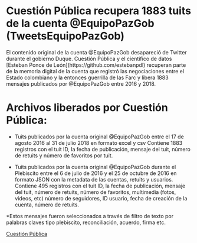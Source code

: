 # Cuestión Pública recupera 1883 tuits de la cuenta @EquipoPazGob (TweetsEquipoPazGob)

<p>El contenido original de la cuenta @EquipoPazGob desapareció de Twitter durante el gobierno Duque. Cuestión Pública y el científico de datos [Esteban Ponce de León](https://github.com/estebanpdl) recuperan parte de la memoria digital de la cuenta que registró las negociaciones entre el Estado colombiano y la entonces guerrilla de las Farc y libera 1883 mensajes publicados por @EquipoPazGob entre 2016 y 2018. </p> 


# Archivos liberados por Cuestión Pública:

- Tuits publicados por la cuenta original @EquipoPazGob entre el 17 de agosto 2016 al 31 de julio 2018 en formato excel y csv 
Contiene 1883 registros con el tuit ID, la fecha de publicación, mensaje del tuit, número de retuits y número de favoritos por tuit. 

- Tuits publicados por la cuenta original @EquipoPazGob durante el Plebiscito entre el 6 de julio de 2016 y el 25 de octubre de 2016 en formato JSON con la metadata de las cuentas, retuits y usuarios.  
Contiene 495 registros con el tuit ID, la fecha de publicación, mensaje del tuit, número de retuits, número de favoritos, multimedia (fotos, videos, etc) número de seguidores, ID usuario, fecha de creación de la cuenta, número de retuits.

*Estos mensajes fueron seleccionados a través de filtro de texto por palabras claves tipo plebiscito, reconciliación, acuerdo, firma etc.

[Cuestión Pública](www.cuestionpublica.com)


